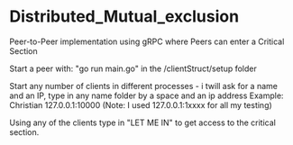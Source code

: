 # Distributed_Mutual_exclusion
Peer-to-Peer implementation using gRPC where Peers can enter a Critical Section

Start a peer with: "go run main.go" in the /clientStruct/setup folder

Start any number of clients in different processes - i twill ask for a name and an IP, type in any name folder by a space and an ip address
Example:
Christian 127.0.0.1:10000
(Note: I used 127.0.0.1:1xxxx for all my testing)

Using any of the clients type in "LET ME IN" to get access to the critical section.
